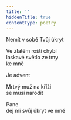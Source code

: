 ```yaml
---
title: ''
hiddenTitle: true
contentType: poetry
---
```


<section>

Nemít v sobě Tvůj úkryt

Ve zlatém roští chybí  
laskavé světlo ze tmy  
ke mně

</section>

<section>

Je advent

</section>

<section>

Mrtvý muž na kříži  
se musí narodit

</section>

<section>

Pane  
dej mi svůj úkryt ve mně

</section>

